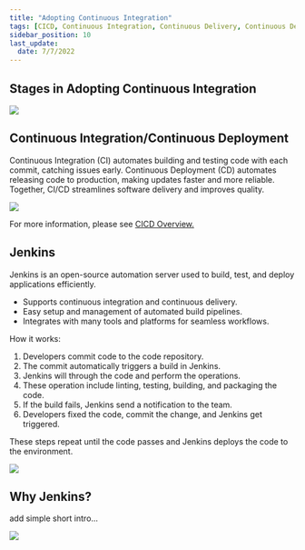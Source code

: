 ```yaml
---
title: "Adopting Continuous Integration"
tags: [CICD, Continuous Integration, Continuous Delivery, Continuous Deployment, Jenkins]
sidebar_position: 10
last_update:
  date: 7/7/2022
---
```



## Stages in Adopting Continuous Integration 

<div class='img-center'>

![](/img/docs/adopting-cicd.png)

</div>


## Continuous Integration/Continuous Deployment

Continuous Integration (CI) automates building and testing code with each commit, catching issues early. Continuous Deployment (CD) automates releasing code to production, making updates faster and more reliable. Together, CI/CD streamlines software delivery and improves quality.

![](/img/docs/1027-jenkins-cicd-complete-end-to-end.png)

For more information, please see [CICD Overview.](/docs/017-Version-Control-and-CICD/002-CICD/CICD-Overview.md)

## Jenkins 

Jenkins is an open-source automation server used to build, test, and deploy applications efficiently.

- Supports continuous integration and continuous delivery.
- Easy setup and management of automated build pipelines.
- Integrates with many tools and platforms for seamless workflows.

How it works:

1. Developers commit code to the code repository.
2. The commit automatically triggers a build in Jenkins.
3. Jenkins will through the code and perform the operations.
4. These operation include linting, testing, building, and packaging the code.
5. If the build fails, Jenkins send a notification to the team.
6. Developers fixed the code, commit the change, and Jenkins get triggered.

These steps repeat until the code passes and Jenkins deploys the code to the environment.

![](/img/docs/1027-jenkins-how-jenkins-works.png)


## Why Jenkins? 

add simple short intro...

![](/img/docs/1027-jenkins-why-jenkinsss.png)